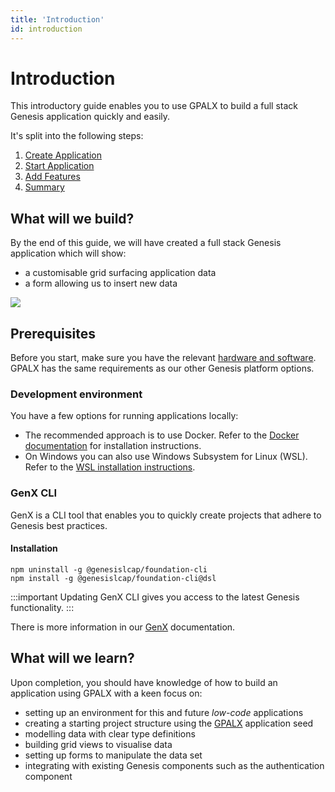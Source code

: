 ```yaml
---
title: 'Introduction'
id: introduction
---
```


# Introduction

This introductory guide enables you to use GPALX to build a full stack Genesis application quickly and easily.

It's split into the following steps:

1. [Create Application](../../../gpalx/quick-start/create-application/)
2. [Start Application](../../../gpalx/quick-start/start-application)
3. [Add Features](../../../gpalx/quick-start/add-features)
4. [Summary](../../../gpalx/quick-start/summary)

## What will we build?

By the end of this guide, we will have created a full stack Genesis application which will show:
- a customisable grid surfacing application data
- a form allowing us to insert new data

![](/img/gpl-seed-form.png)

## Prerequisites

Before you start, make sure you have the relevant [hardware and software](../../../getting-started/quick-start/hardware-and-software/). GPALX has the same requirements as our other Genesis platform options. 

### Development environment

You have a few options for running applications locally:

* The recommended approach is to use Docker. Refer to the [Docker documentation](https://docs.docker.com/get-docker/) for installation instructions.
* On Windows you can also use Windows Subsystem for Linux (WSL). Refer to the [WSL installation instructions](../../../getting-started/prerequisites/installing-wsl/).

### GenX CLI

GenX is a CLI tool that enables you to quickly create projects that adhere to Genesis best practices.


#### Installation

```shell
npm uninstall -g @genesislcap/foundation-cli
npm install -g @genesislcap/foundation-cli@dsl
```

:::important
Updating GenX CLI gives you access to the latest Genesis functionality.
:::

There is more information in our [GenX](../../../getting-started/prerequisites/genx/) documentation.

## What will we learn?

Upon completion, you should have knowledge of how to build an application using GPALX with a keen focus on:
- setting up an environment for this and future *low-code* applications
- creating a starting project structure using the [GPALX](../../../gpalx) application seed
- modelling data with clear type definitions
- building grid views to visualise data
- setting up forms to manipulate the data set
- integrating with existing Genesis components such as the authentication component 
